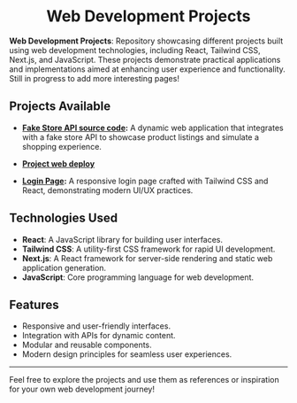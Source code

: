 <div align="center">

# **Web Development Projects**

</div>

**Web Development Projects**: Repository showcasing different projects built using web development technologies, including React, Tailwind CSS, Next.js, and JavaScript. These projects demonstrate practical applications and implementations aimed at enhancing user experience and functionality. Still in progress to add more interesting pages!

## Projects Available

- **[Fake Store API source code](https://github.com/Cristopher2874/Weekly-web/tree/main/API-fake-store):** A dynamic web application that integrates with a fake store API to showcase product listings and simulate a shopping experience.
- **[Project web deploy](https://api-store-test.netlify.app/)**

- **[Login Page](https://github.com/Cristopher2874/Weekly-web/tree/main/LogInPage):** A responsive login page crafted with Tailwind CSS and React, demonstrating modern UI/UX practices.

## Technologies Used

- **React**: A JavaScript library for building user interfaces.
- **Tailwind CSS**: A utility-first CSS framework for rapid UI development.
- **Next.js**: A React framework for server-side rendering and static web application generation.
- **JavaScript**: Core programming language for web development.

## Features

- Responsive and user-friendly interfaces.
- Integration with APIs for dynamic content.
- Modular and reusable components.
- Modern design principles for seamless user experiences.

---

Feel free to explore the projects and use them as references or inspiration for your own web development journey!

